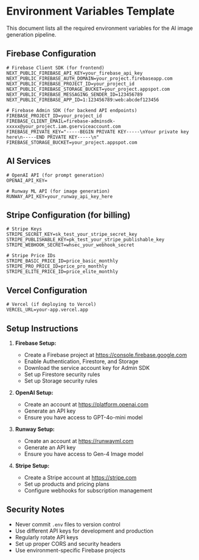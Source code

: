 # Environment Variables Template

This document lists all the required environment variables for the AI image generation pipeline.

## Firebase Configuration

```env
# Firebase Client SDK (for frontend)
NEXT_PUBLIC_FIREBASE_API_KEY=your_firebase_api_key
NEXT_PUBLIC_FIREBASE_AUTH_DOMAIN=your_project.firebaseapp.com
NEXT_PUBLIC_FIREBASE_PROJECT_ID=your_project_id
NEXT_PUBLIC_FIREBASE_STORAGE_BUCKET=your_project.appspot.com
NEXT_PUBLIC_FIREBASE_MESSAGING_SENDER_ID=123456789
NEXT_PUBLIC_FIREBASE_APP_ID=1:123456789:web:abcdef123456

# Firebase Admin SDK (for backend API endpoints)
FIREBASE_PROJECT_ID=your_project_id
FIREBASE_CLIENT_EMAIL=firebase-adminsdk-xxxxx@your_project.iam.gserviceaccount.com
FIREBASE_PRIVATE_KEY="-----BEGIN PRIVATE KEY-----\nYour private key here\n-----END PRIVATE KEY-----\n"
FIREBASE_STORAGE_BUCKET=your_project.appspot.com
```

## AI Services

```env
# OpenAI API (for prompt generation)
OPENAI_API_KEY=

# Runway ML API (for image generation)
RUNWAY_API_KEY=your_runway_api_key_here
```

## Stripe Configuration (for billing)

```env
# Stripe Keys
STRIPE_SECRET_KEY=sk_test_your_stripe_secret_key
STRIPE_PUBLISHABLE_KEY=pk_test_your_stripe_publishable_key
STRIPE_WEBHOOK_SECRET=whsec_your_webhook_secret

# Stripe Price IDs
STRIPE_BASIC_PRICE_ID=price_basic_monthly
STRIPE_PRO_PRICE_ID=price_pro_monthly
STRIPE_ELITE_PRICE_ID=price_elite_monthly
```

## Vercel Configuration

```env
# Vercel (if deploying to Vercel)
VERCEL_URL=your-app.vercel.app
```

## Setup Instructions

1. **Firebase Setup:**
   - Create a Firebase project at https://console.firebase.google.com
   - Enable Authentication, Firestore, and Storage
   - Download the service account key for Admin SDK
   - Set up Firestore security rules
   - Set up Storage security rules

2. **OpenAI Setup:**
   - Create an account at https://platform.openai.com
   - Generate an API key
   - Ensure you have access to GPT-4o-mini model

3. **Runway Setup:**
   - Create an account at https://runwayml.com
   - Generate an API key
   - Ensure you have access to Gen-4 Image model

4. **Stripe Setup:**
   - Create a Stripe account at https://stripe.com
   - Set up products and pricing plans
   - Configure webhooks for subscription management

## Security Notes

- Never commit `.env` files to version control
- Use different API keys for development and production
- Regularly rotate API keys
- Set up proper CORS and security headers
- Use environment-specific Firebase projects 